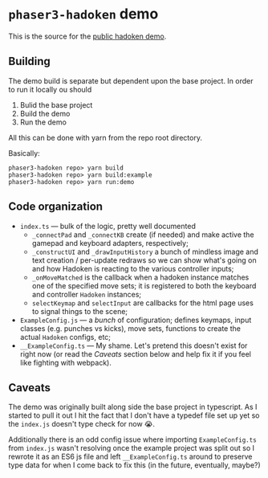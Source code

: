 # `phaser3-hadoken` demo

This is the source for the [public hadoken demo][demo-url].

## Building

The demo build is separate but dependent upon the base project. In order to
run it locally ou should

1. Bulid the base project
2. Build the demo
3. Run the demo

All this can be done with yarn from the repo root directory.

Basically:

```
phaser3-hadoken repo> yarn build
phaser3-hadoken repo> yarn build:example
phaser3-hadoken repo> yarn run:demo
```

## Code organization

- `index.ts` &mdash; bulk of the logic, pretty well documented
  - `_connectPad` and `_connectKB` create (if needed) and make active the
    gamepad and keyboard adapters, respectively;
  - `_constructUI` and `_drawInputHistory` a bunch of mindless image and text
    creation / per-update redraws so we can show what's going on and how
    Hadoken is reacting to the various controller inputs;
  - `_onMoveMatched` is the callback when a hadoken instance matches one of the
    specified move sets; it is registered to both the keyboard and controller
    `Hadoken` instances;
  - `selectKeymap` and `selectInput` are callbacks for the html page uses to
    signal things to the scene;
- `ExampleConfig.js` &mdash; a _bunch_ of configuration; defines keymaps, input
  classes (e.g. punches vs kicks), move sets, functions to create the actual
  `Hadoken` configs, etc;
- `__ExampleConfig.ts` &mdash; My shame. Let's pretend this doesn't exist for
  right now (or read the _Caveats_ section below and help fix it if you feel
  like fighting with webpack).

## Caveats

The demo was originally built along side the base project in typescript. As I
started to pull it out I hit the fact that I don't have a typedef file set up
yet so the `index.js` doesn't type check for now :sob:.

Additionally there is an odd config issue where importing `ExampleConfig.ts`
from `index.js` wasn't resolving once the example project was split out so I
rewrote it as an ES6 js file and left `__ExampleConfig.ts` around to preserve
type data for when I come back to fix this (in the future, eventually, maybe?)

[demo-url]: https://jdotrjs.github.io/demos/phaser3-hadoken/
